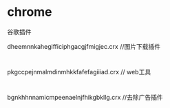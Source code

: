 # chrome
谷歌插件

dheemnnkahegifficiphgacgjfmigjec.crx //图片下载插件
#
pkgccpejnmalmdinmhkkfafefagiiiad.crx         //  web工具
#
bgnkhhnnamicmpeenaelnjfhikgbkllg.crx         //去除广告插件




